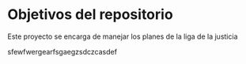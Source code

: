 # Objetivos del repositorio

Este proyecto se encarga de manejar los planes de la liga de la justicia


sfewfwergearfsgaegzsdczcasdef
